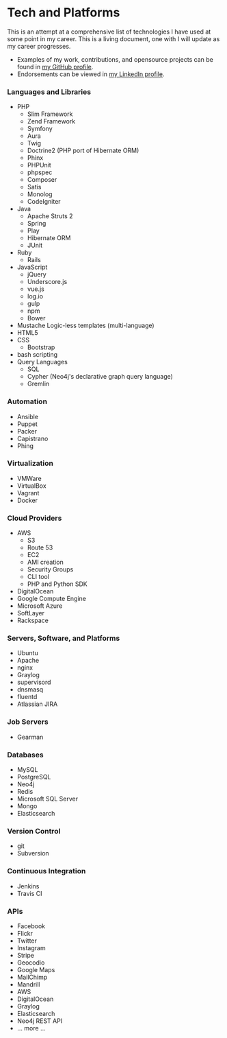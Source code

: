 # Tech and Platforms

This is an attempt at a comprehensive list of technologies I have used at some
point in my career. This is a living document, one with I will update as my
career progresses.

* Examples of my work, contributions, and opensource projects can be found in [my GitHub profile](https://github.com/jeremykendall).
* Endorsements can be viewed in [my LinkedIn profile](https://www.linkedin.com/in/kendalljeremy).

### Languages and Libraries

* PHP
    * Slim Framework
    * Zend Framework
    * Symfony
    * Aura
    * Twig
    * Doctrine2 (PHP port of Hibernate ORM)
    * Phinx
    * PHPUnit
    * phpspec
    * Composer
    * Satis
    * Monolog
    * CodeIgniter
* Java
    * Apache Struts 2
    * Spring
    * Play
    * Hibernate ORM
    * JUnit
* Ruby
    * Rails
* JavaScript
    * jQuery
    * Underscore.js
    * vue.js
    * log.io
    * gulp
    * npm
    * Bower
* Mustache Logic-less templates (multi-language)
* HTML5
* CSS
    * Bootstrap
* bash scripting
* Query Languages
    * SQL
    * Cypher (Neo4j's declarative graph query language)
    * Gremlin

### Automation

* Ansible
* Puppet
* Packer
* Capistrano
* Phing

### Virtualization

* VMWare
* VirtualBox
* Vagrant
* Docker

### Cloud Providers

* AWS
    * S3
    * Route 53
    * EC2
    * AMI creation
    * Security Groups
    * CLI tool
    * PHP and Python SDK
* DigitalOcean
* Google Compute Engine
* Microsoft Azure
* SoftLayer
* Rackspace

### Servers, Software, and Platforms

* Ubuntu
* Apache
* nginx
* Graylog
* supervisord
* dnsmasq
* fluentd
* Atlassian JIRA

### Job Servers

* Gearman

### Databases

* MySQL
* PostgreSQL
* Neo4j
* Redis
* Microsoft SQL Server
* Mongo
* Elasticsearch

### Version Control

* git
* Subversion

### Continuous Integration

* Jenkins
* Travis CI

### APIs

* Facebook
* Flickr
* Twitter
* Instagram
* Stripe
* Geocodio
* Google Maps
* MailChimp
* Mandrill
* AWS
* DigitalOcean
* Graylog
* Elasticsearch
* Neo4j REST API
* ... more ...
